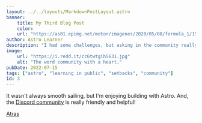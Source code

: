 ```yaml
---
layout: ../../layouts/MarkdownPostLayout.astro
banner:
    title: My Third Blog Post
    color:
    url: "https://as01.epimg.net/motor/imagenes/2020/05/08/formula_1/1588950539_604980_1588950682_noticia_normal.jpg"
author: Astro Learner
description: "I had some challenges, but asking in the community really helped!"
image: 
    url: "https://i.redd.it/cc6twtgih5631.jpg"
    alt: "The word community with a heart."
pubDate: 2022-07-15
tags: ["astro", "learning in public", "setbacks", "community"]
id: 3
---
```

It wasn't always smooth sailing, but I'm enjoying building with Astro. And, the [Discord community](https://astro.build/chat) is really friendly and helpful!

 [Atras](../../blog/)